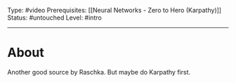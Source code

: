 Type: #video 
Prerequisites: [[Neural Networks - Zero to Hero (Karpathy)]]
Status: #untouched 
Level: #intro 

----
# About

Another good source by Raschka. But maybe do Karpathy first.